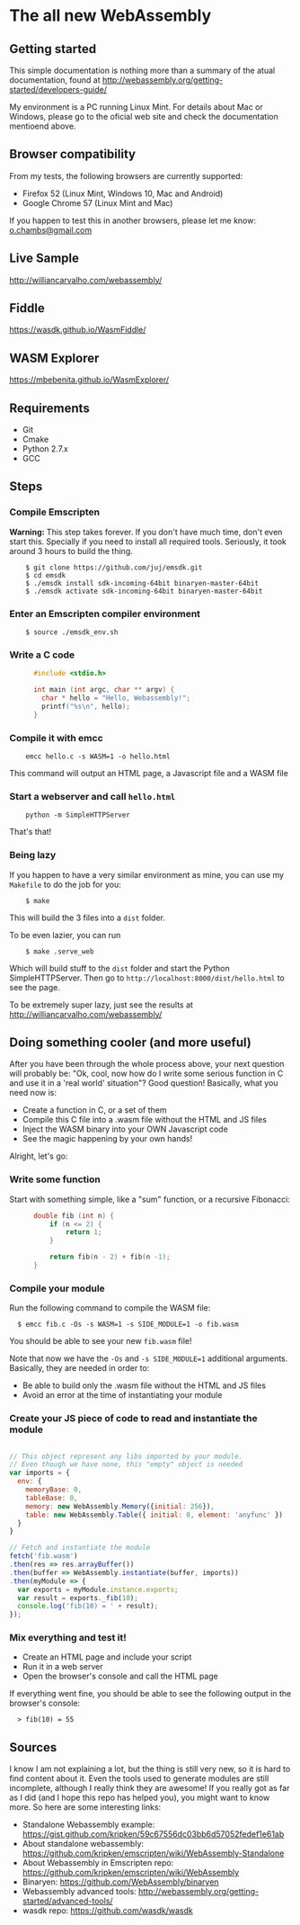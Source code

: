 # The all new WebAssembly

## Getting started

This simple documentation is nothing more than a summary of the atual documentation, found at http://webassembly.org/getting-started/developers-guide/

My environment is a PC running Linux Mint. For details about Mac or Windows, please go to the oficial web site and check the documentation mentioend above.

## Browser compatibility

From my tests, the following browsers are currently supported:

 * Firefox 52 (Linux Mint, Windows 10, Mac and Android)
 * Google Chrome 57 (Linux Mint and Mac)

If you happen to test this in another browsers, please let me know: o.chambs@gmail.com

## Live Sample

http://williancarvalho.com/webassembly/

## Fiddle
https://wasdk.github.io/WasmFiddle/

## WASM Explorer

https://mbebenita.github.io/WasmExplorer/

## Requirements
 * Git
 * Cmake
 * Python 2.7.x
 * GCC

## Steps

### Compile Emscripten

  **Warning:** This step takes forever. If you don't have much time, don't even start this. Specially if you need to install all required tools. Seriously, it took around 3 hours to build the thing.

        $ git clone https://github.com/juj/emsdk.git
        $ cd emsdk
        $ ./emsdk install sdk-incoming-64bit binaryen-master-64bit
        $ ./emsdk activate sdk-incoming-64bit binaryen-master-64bit

### Enter an Emscripten compiler environment

        $ source ./emsdk_env.sh

### Write a C code

```c
      #include <stdio.h>

      int main (int argc, char ** argv) {
        char * hello = "Hello, Webassembly!";
        printf("%s\n", hello);
      }
```

### Compile it with emcc

        emcc hello.c -s WASM=1 -o hello.html

This command will output an HTML page, a Javascript file and a WASM file

### Start a webserver and call `hello.html`

        python -m SimpleHTTPServer

That's that!

### Being lazy

If you happen to have a very similar environment as mine, you can use my `Makefile` to do the job for you:

        $ make

This will build the 3 files into a `dist` folder.

To be even lazier, you can run

        $ make .serve_web

Which will build stuff to the `dist` folder and start the Python SimpleHTTPServer. Then go to `http://localhost:8000/dist/hello.html` to see the page.

To be extremely super lazy, just see the results at http://williancarvalho.com/webassembly/

## Doing something cooler (and more useful)

After you have been through the whole process above, your next question will probably be: "Ok, cool, now how do I write some serious function in C and use it in a 'real world' situation"?
Good question! Basically, what you need now is:

 * Create a function in C, or a set of them
 * Compile this C file into a .wasm file without the HTML and JS files
 * Inject the WASM binary into your OWN Javascript code
 * See the magic happening by your own hands!

Alright, let's go:

### Write some function

Start with something simple, like a "sum" function, or a recursive Fibonacci:

```C
      double fib (int n) {
          if (n <= 2) {
              return 1;
          }

          return fib(n - 2) + fib(n -1);
      }
```

### Compile your module

Run the following command to compile the WASM file:

      $ emcc fib.c -Os -s WASM=1 -s SIDE_MODULE=1 -o fib.wasm

You should be able to see your new `fib.wasm` file!

Note that now we have the `-Os` and `-s SIDE_MODULE=1` additional arguments. Basically, they are needed in order to:

  * Be able to build only the .wasm file without the HTML and JS files
  * Avoid an error at the time of instantiating your module

### Create your JS piece of code to read and instantiate the module

```javascript

// This object represent any libs imported by your module.
// Even though we have none, this "empty" object is needed
var imports = {
  env: {
    memoryBase: 0,
    tableBase: 0,
    memory: new WebAssembly.Memory({initial: 256}),
    table: new WebAssembly.Table({ initial: 0, element: 'anyfunc' })
  }
}

// Fetch and instantiate the module
fetch('fib.wasm')
.then(res => res.arrayBuffer())
.then(buffer => WebAssembly.instantiate(buffer, imports))
.then(myModule => {
  var exports = myModule.instance.exports;
  var result = exports._fib(10);
  console.log('fib(10) = ' + result);
});

```

### Mix everything and test it!

  * Create an HTML page and include your script
  * Run it in a web server
  * Open the browser's console and call the HTML page

If everything went fine, you should be able to see the following output in the browser's console:

      > fib(10) = 55

## Sources

I know I am not explaining a lot, but the thing is still very new, so it is hard to find content about it.
Even the tools used to generate modules are still incomplete, although I really think they are awesome!
If you really got as far as I did (and I hope this repo has helped you), you might want to know more.
So here are some interesting links:

 * Standalone Webassembly example: https://gist.github.com/kripken/59c67556dc03bb6d57052fedef1e61ab
 * About standalone webassembly: https://github.com/kripken/emscripten/wiki/WebAssembly-Standalone
 * About Webassembly in Emscripten repo: https://github.com/kripken/emscripten/wiki/WebAssembly
 * Binaryen: https://github.com/WebAssembly/binaryen
 * Webassembly advanced tools: http://webassembly.org/getting-started/advanced-tools/
 * wasdk repo: https://github.com/wasdk/wasdk
